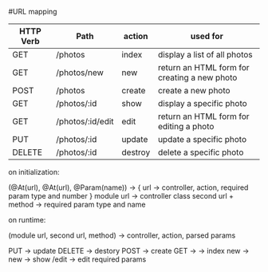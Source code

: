 #URL mapping

|HTTP Verb |Path             |action |used for                                     |
|----------|-----------------|-------|---------------------------------------------|
|GET       |/photos          |index  |display a list of all photos                 |
|GET       |/photos/new      |new    |return an HTML form for creating a new photo |
|POST      |/photos          |create |create a new photo                           |
|GET       |/photos/:id      |show   |display a specific photo                     |
|GET       |/photos/:id/edit |edit   |return an HTML form for editing a photo      |
|PUT       |/photos/:id      |update |update a specific photo                      |
|DELETE    |/photos/:id      |destroy|delete a specific photo                      |

on initialization:

(@At(url), @At(url), @Param(name)) -> {
    url -> controller, action, required param type and number
}
    module url -> controller class
    second url + method -> required param type and name


on runtime:

  (module url, second url,  method) -> controller, action, parsed params

  PUT -> update
  DELETE -> destory
  POST -> create
  GET -> <empty>   -> index
         new       -> new
         <id>      -> show
         <id>/edit -> edit
  required params
